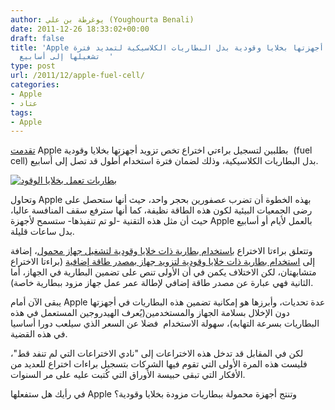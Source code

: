 ```yaml
---
author: يوغرطة بن علي (Youghourta Benali)
date: 2011-12-26 18:33:02+00:00
draft: false
title: 'Apple تخطط لتزويد أجهزتها بخلايا وقودية بدل البطاريات الكلاسيكية لتمديد فترة
  تشغيلها إلى أسابيع  '
type: post
url: /2011/12/apple-fuel-cell/
categories:
- Apple
- عتاد
tags:
- Apple
---
```


[تقدمت](http://www.appleinsider.com/articles/11/12/22/apple_investigating_fuel_cell_powered_macbooks.html) Apple بطلبين لتسجيل براءتي اختراع تخص تزويد أجهزتها بخلايا وقودية  (fuel cell) بدل البطاريات الكلاسيكية، وذلك لضمان فترة استخدام أطول قد تصل إلى أسابيع.




[![بطاريات تعمل بخلايا الوقود](https://www.it-scoop.com/wp-content/uploads/2011/12/fuel-cell-300x199.jpg)
](https://www.it-scoop.com/wp-content/uploads/2011/12/fuel-cell.jpg)




وتحاول Apple بهذه الخطوة أن تضرب عصفورين بحجر واحد، حيث أنها ستحصل على رضى الجمعيات البيئية لكون هذه الطاقة نظيفة، كما أنها سترفع سقف المنافسة عاليا، حيث أن مثل هذه التقنية -لو تم تنفيذها- ستسمح لأجهزة Apple بالعمل لأيام أو أسابيع بدل ساعات قليلة.




وتتعلق براءتا الاختراع [باستخدام بطارية ذات خلايا وقودية لتشغيل جهاز محمول](http://www.freepatentsonline.com/y2011/0311895.html)، إضافة إلى [استخدام بطارية ذات خلايا وقودية لتزويد جهاز بمصدر طاقة إضافية](http://www.freepatentsonline.com/y2011/0313589.html) (براءتا الاختراع متشابهتان، لكن الاختلاف يكمن في أن الأولى تنص على تضمين البطارية في الجهاز، أما الثانية فهي عبارة عن مصدر طاقة إضافي لإطالة عمر عمل جهاز مزود ببطارية خاصة).




يبقى الآن أمام Apple عدة تحديات، وأبرزها هو إمكانية تضمين هذه البطاريات في أجهزتها دون الإخلال بسلامة الجهاز والمستخدمين(يُعرف الهيدروجين المستعمل في هذه البطاريات بسرعة التهابه)، سهولة الاستخدام  فضلا عن السعر الذي سيلعب دورا أساسيا في هذه القضية.




لكن في المقابل قد تدخل هذه الاختراعات إلى "نادي الاختراعات التي لم تنفد قط"، فليست هذه المرة الأولى التي تقوم فيها الشركات بتسجيل براءات اختراع للعديد من الأفكار التي تبقى حبيسة الأوراق التي كُتبت عليه على مر السنوات.




في رأيك هل ستفعلها Apple وتنتج أجهزة محمولة ببطاريات مزودة بخلايا وقودية؟



